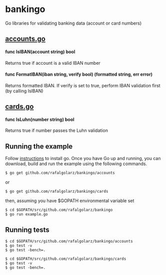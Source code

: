 # bankingo
Go libraries for validating banking data (account or card numbers)

## [accounts.go](https://github.com/rafalgolarz/bankingo/blob/master/accounts/accounts.go)

#### func IsIBAN(account string) bool

Returns true if account is a valid IBAN number

#### func FormatIBAN(iban string, verify bool) (formatted string, err error)

Returns formatted IBAN.
If verify is set to true, perform IBAN validation first (by calling IsIBAN)

## [cards.go](https://github.com/rafalgolarz/bankingo/blob/master/cards/cards.go)

#### func IsLuhn(number string) bool

Returns true if number passes the Luhn validation

## Running the example

Follow [instructions](https://golang.org/doc/install) to install go.
Once you have Go up and running, you can download, build and run the example using the following commands.

    $ go get github.com/rafalgolarz/bankingo/accounts

or

    $ go get github.com/rafalgolarz/bankingo/cards

then, assuming you have $GOPATH environmental variable set

    $ cd $GOPATH/src/github.com/rafalgolarz/bankingo
    $ go run example.go
    
## Running tests

    $ cd $GOPATH/src/github.com/rafalgolarz/bankingo/accounts
    $ go test -v
    $ go test -bench=.
    
    $ cd $GOPATH/src/github.com/rafalgolarz/bankingo/cards
    $ go test -v
    $ go test -bench=.
    